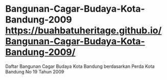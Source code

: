 # Bangunan-Cagar-Budaya-Kota-Bandung-2009 https://buahbatuheritage.github.io/Bangunan-Cagar-Budaya-Kota-Bandung-2009/
Daftar Bangunan Cagar Budaya Kota Bandung berdasarkan Perda Kota Bandung No 19 Tahun 2009

